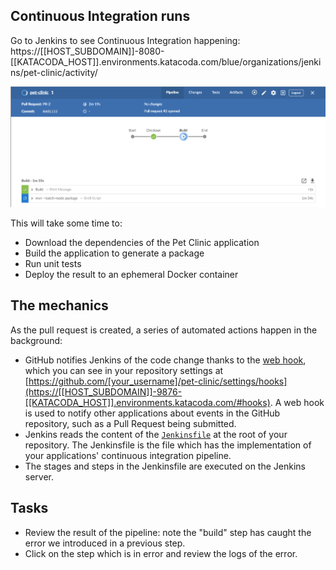 ## Continuous Integration runs

Go to Jenkins to see Continuous Integration happening: https://[[HOST_SUBDOMAIN]]-8080-[[KATACODA_HOST]].environments.katacoda.com/blue/organizations/jenkins/pet-clinic/activity/

![CI Pipeline in Jenkins](../../assets/yellow-belt-devops-dojo/continuous-integration/ci-blue-ocean.png)

This will take some time to: 
* Download the dependencies of the Pet Clinic application
* Build the application to generate a package
* Run unit tests
* Deploy the result to an ephemeral Docker container

## The mechanics

As the pull request is created, a series of automated actions happen in the background:

* GitHub notifies Jenkins of the code change thanks to the [web hook](https://help.github.com/articles/about-webhooks/), which you can see in your repository settings at [https://github.com/[your_username]/pet-clinic/settings/hooks](https://[[HOST_SUBDOMAIN]]-9876-[[KATACODA_HOST]].environments.katacoda.com/#hooks). A web hook is used to notify other applications about events in the GitHub repository, such as a Pull Request being submitted.
* Jenkins reads the content of the [`Jenkinsfile`](https://jenkins.io/doc/book/pipeline/jenkinsfile/) at the root of your repository. The Jenkinsfile is the file which has the implementation of your applications' continuous integration pipeline.
* The stages and steps in the Jenkinsfile are executed on the Jenkins server.


## Tasks

* Review the result of the pipeline: note the "build" step has caught the error we introduced in a previous step.
* Click on the step which is in error and review the logs of the error. 
